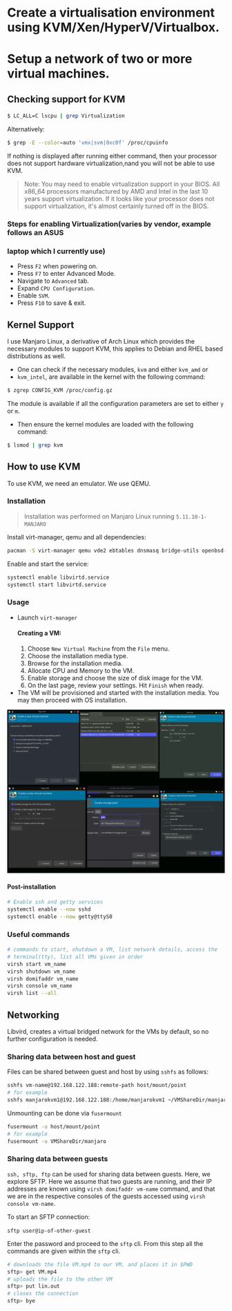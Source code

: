 # Create a virtualisation environment using KVM/Xen/HyperV/Virtualbox. 
# Setup a network of two or more virtual machines.

## Checking support for KVM
```bash
$ LC_ALL=C lscpu | grep Virtualization
```

Alternatively:

```bash
$ grep -E --color=auto 'vmx|svm|0xc0f' /proc/cpuinfo
```

If nothing is displayed after running either command, then your processor does
 not support hardware virtualization,nand you will not be able to use KVM.

> Note: You may need to enable virtualization support in your BIOS. All 
> x86_64 processors manufactured by AMD and Intel in the last 10 years support
>  virtualization. If it looks like your processor does not support 
> virtualization, it's almost certainly turned off in the BIOS.

### Steps for enabling Virtualization(varies by vendor, example follows an ASUS
### laptop which I currently use)
- Press ```F2``` when powering on.
- Press ```F7``` to enter Advanced Mode.
- Navigate to ```Advanced``` tab.
- Expand ```CPU Configuration```.
- Enable ```SVM```.
- Press ```F10``` to save & exit.

## Kernel Support
I use Manjaro Linux, a derivative of Arch Linux which provides the necessary 
modules to support KVM, this applies 
to Debian and RHEL based distributions as well.

- One can check if the necessary modules, ```kvm``` and either ```kvm_amd``` or
-  ```kvm_intel```, are available in
   the kernel with the following command:

```bash
$ zgrep CONFIG_KVM /proc/config.gz
```

The module is available if all the configuration parameters are set to either
 ```y``` or ```m```.

- Then ensure the kernel modules are loaded with the following command:
```bash
$ lsmod | grep kvm
```

## How to use KVM
To use KVM, we need an emulator. We use QEMU.

### Installation
> Installation was performed on Manjaro Linux running ```5.11.10-1-MANJARO```

Install virt-manager, qemu and all dependencies:

```bash
pacman -S virt-manager qemu vde2 ebtables dnsmasq bridge-utils openbsd-netcat
```

Enable and start the service:

```bash
systemctl enable libvirtd.service
systemctl start libvirtd.service
```


### Usage
- Launch ```virt-manager```
  #### Creating a VM:
  1. Choose ```New Virtual Machine``` from the ```File``` menu.
  2. Choose the installation media type.
  3. Browse for the installation media.
  4. Allocate CPU and Memory to the VM.
  5. Enable storage and choose the size of disk image for the VM.
  6. On the last page, review your settings. Hit ```Finish``` when ready.
- The VM will be provisioned and started with the installation media. You may 
then proceed with OS installation.

![Creating VM on virt-manager](steps/collage.png "Steps 1 to 6 on virt-manager")

#### Post-installation
```bash
# Enable ssh and getty services
systemctl enable --now sshd
systemctl enable --now getty@ttyS0
```

### Useful commands
```bash
# commands to start, shutdown a VM, list network details, access the 
# terminal(tty), list all VMs given in order
virsh start vm_name
virsh shutdown vm_name
virsh domifaddr vm_name
virsh console vm_name
virsh list --all
```

## Networking
Libvird, creates a virtual bridged network for the VMs by default, so no further
configuration is needed.

### Sharing data between host and guest
Files can be shared between guest and host by using
```sshfs``` as follows:

```bash
sshfs vm-name@192.168.122.188:remote-path host/mount/point
# for example
sshfs manjarokvm1@192.168.122.188:/home/manjarokvm1 ~/VMShareDir/manjaro
```

Unmounting can be done via ```fusermount```
```bash
fusermount -u host/mount/point
# for example
fusermount -u VMShareDir/manjaro
```

### Sharing data between guests
```ssh, sftp, ftp``` can be used for sharing data between guests. Here, we
explore SFTP. Here we assume that two guests are running, and their IP addresses
are known using ```virsh domifaddr vm-name``` command, and that we are in the
respective consoles of the guests accessed using ```virsh console vm-name```.

To start an SFTP connection:

```sftp user@ip-of-other-guest```

Enter the password and proceed to the ```sftp``` cli. From this step all the 
commands are given within the ```sftp``` cli.

```bash
# downloads the file VM.mp4 to our VM, and places it in $PWD
sftp> get VM.mp4
# uploads the file to the other VM
sftp> put lin.out
# closes the connection
sftp> bye
```